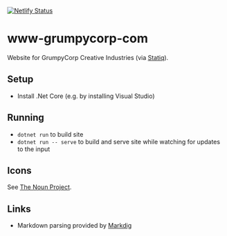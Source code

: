 [![Netlify Status](https://api.netlify.com/api/v1/badges/63595710-a86c-48c9-a3e2-5a2f4e4bdadc/deploy-status)](https://app.netlify.com/sites/grumpycorp/deploys)

# www-grumpycorp-com
Website for GrumpyCorp Creative Industries (via [Statiq](https://statiq.dev)).

## Setup
- Install .Net Core (e.g. by installing Visual Studio)

## Running
- `dotnet run` to build site
- `dotnet run -- serve` to build and serve site while watching for updates to the input

## Icons
See [The Noun Project](https://thenounproject.com/).

## Links
- Markdown parsing provided by [Markdig](https://github.com/xoofx/markdig/blob/master/readme.md)
